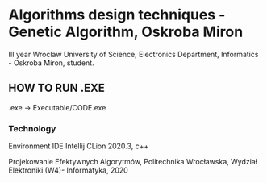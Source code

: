 # Algorithms design techniques - Genetic Algorithm, Oskroba Miron
III year Wroclaw University of Science, Electronics Department, Informatics - Oskroba Miron, student.

## HOW TO RUN .EXE
.exe -> Executable/CODE.exe

### Technology
Environment IDE Intellij CLion 2020.3, c++

Projekowanie Efektywnych Algorytmów, Politechnika Wrocławska, Wydział Elektroniki (W4)- Informatyka, 2020
